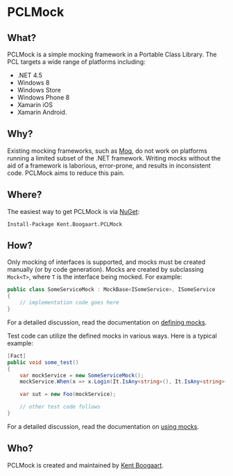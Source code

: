 # PCLMock

## What?
 
PCLMock is a simple mocking framework in a Portable Class Library. The PCL targets a wide range of platforms including:

* .NET 4.5
* Windows 8
* Windows Store
* Windows Phone 8
* Xamarin iOS
* Xamarin Android.

## Why?

Existing mocking frameworks, such as [Moq](https://github.com/Moq/moq4), do not work on platforms running a limited subset of the .NET framework. Writing mocks without the aid of a framework is laborious, error-prone, and results in inconsistent code. PCLMock aims to reduce this pain.

## Where?

The easiest way to get PCLMock is via [NuGet](http://www.nuget.org/packages/Kent.Boogaart.PCLMock/):

    Install-Package Kent.Boogaart.PCLMock

## How?

Only mocking of interfaces is supported, and mocks must be created manually (or by code generation). Mocks are created by subclassing `Mock<T>`, where `T` is the interface being mocked. For example:

```C#
public class SomeServiceMock : MockBase<ISomeService>, ISomeService
{
    // implementation code goes here
}
```

For a detailed discussion, read the documentation on [defining mocks](Doc/defining-mocks.md).

Test code can utilize the defined mocks in various ways. Here is a typical example:

```C#
[Fact]
public void some_test()
{
    var mockService = new SomeServiceMock();
    mockService.When(x => x.Login(It.IsAny<string>(), It.IsAny<string>())).Return(true);

    var sut = new Foo(mockService);

    // other test code follows
}
```

For a detailed discussion, read the documentation on [using mocks](Doc/using-mocks.md).

## Who?

PCLMock is created and maintained by [Kent Boogaart](http://kent-boogaart.com).